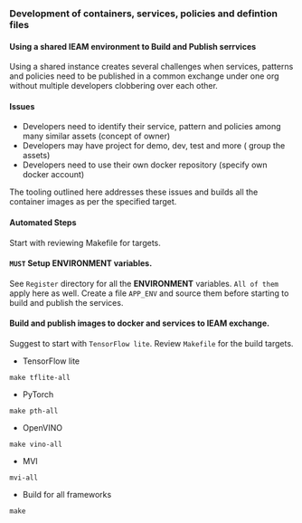 ### Development of containers, services, policies and defintion files

#### Using a shared IEAM environment to Build and Publish serrvices 

Using a shared instance creates several challenges when services, patterns and policies need to be published in a common exchange under one org without multiple developers clobbering over each other.

#### Issues

- Developers need to identify their service, pattern and policies among many similar assets (concept of owner)
- Developers may have project for demo, dev, test and more ( group the assets)
- Developers need to use their own docker repository (specify own docker account)

The tooling outlined here addresses these issues and builds all the container images as per the specified target.

#### Automated Steps

Start with reviewing Makefile for targets.

#### `MUST` Setup ENVIRONMENT variables.
See `Register` directory for all the **ENVIRONMENT** variables. `All of them` apply here as well. Create a file `APP_ENV` and source them before starting to build and publish the services.  

#### Build and publish images to docker and services to IEAM exchange.
Suggest to start with `TensorFlow lite`. Review `Makefile` for the build targets.

- TensorFlow lite
```
make tflite-all
```
- PyTorch
```
make pth-all
```
- OpenVINO
```
make vino-all
```
- MVI
```
mvi-all
```

- Build for all frameworks
```
make
```

